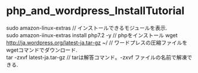 # php_and_wordpress_InstallTutorial
sudo amazon-linux-extras // インストールできるモジュールを表示.  
sudo amazon-iinux-extras install php7.2 -y // phpをインストール
wget http://ja.wordpress.org/latest-ja.tar-gz ~/ // ワードプレスの圧縮ファイルをwgetコマンドでダウンロード.  
tar -zxvf latest-ja.tar-gz // tarは解答コマンド。-zxvf ファイルの名前で解凍できる.  

